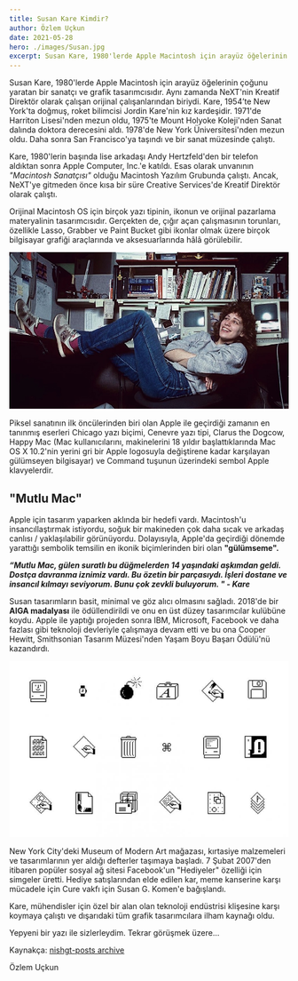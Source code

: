 ```yaml
---
title: Susan Kare Kimdir?
author: Özlem Uçkun
date: 2021-05-28
hero: ./images/Susan.jpg
excerpt: Susan Kare, 1980'lerde Apple Macintosh için arayüz öğelerinin çoğunu yaratan bir sanatçı ve grafik tasarımcısıdır. Aynı zamanda NeXT'nin Kreatif Direktör olarak çalışan orijinal çalışanlarından biriydi.
---
```


Susan Kare, 1980'lerde Apple Macintosh için arayüz öğelerinin çoğunu yaratan bir sanatçı ve grafik tasarımcısıdır. Aynı zamanda NeXT'nin Kreatif Direktör olarak çalışan orijinal çalışanlarından biriydi.
Kare, 1954’te New York'ta doğmuş, roket bilimcisi Jordin Kare'nin kız kardeşidir. 1971'de Harriton Lisesi'nden mezun oldu, 1975'te Mount Holyoke Koleji'nden Sanat dalında doktora derecesini aldı. 1978'de New York Üniversitesi'nden mezun oldu. Daha sonra San Francisco'ya taşındı ve bir sanat müzesinde çalıştı. 

Kare, 1980'lerin başında lise arkadaşı Andy Hertzfeld'den bir telefon aldıktan sonra Apple Computer, Inc.'e katıldı. Esas olarak unvanının *"Macintosh Sanatçısı"* olduğu Macintosh Yazılım Grubunda çalıştı. Ancak, NeXT'ye gitmeden önce kısa bir süre Creative Services'de Kreatif Direktör olarak çalıştı.

Orijinal Macintosh OS için birçok yazı tipinin, ikonun ve orijinal pazarlama materyalinin tasarımcısıdır. Gerçekten de, çığır açan çalışmasının torunları, özellikle Lasso, Grabber ve Paint Bucket gibi ikonlar olmak üzere birçok bilgisayar grafiği araçlarında ve aksesuarlarında hâlâ görülebilir.

![Susan Kare](images/Susan.jpg)

Piksel sanatının ilk öncülerinden biri olan Apple ile geçirdiği zamanın en tanınmış eserleri Chicago yazı biçimi, Cenevre yazı tipi, Clarus the Dogcow, Happy Mac (Mac kullanıcılarını, makinelerini 18 yıldır başlattıklarında Mac OS X 10.2'nin yerini gri bir Apple logosuyla değiştirene kadar karşılayan gülümseyen bilgisayar) ve Command tuşunun üzerindeki sembol Apple klavyelerdir.

## "Mutlu Mac"

Apple için tasarım yaparken aklında bir hedefi vardı. Macintosh'u insancıllaştırmak istiyordu, soğuk bir makineden çok daha sıcak ve arkadaş canlısı / yaklaşılabilir görünüyordu. Dolayısıyla, Apple'da geçirdiği dönemde yarattığı sembolik temsilin en ikonik biçimlerinden biri olan **"gülümseme".**

***“Mutlu Mac, gülen suratlı bu düğmelerden 14 yaşındaki aşkımdan geldi. Dostça davranma iznimiz vardı. Bu özetin bir parçasıydı. İşleri dostane ve insancıl kılmayı seviyorum. Bunu çok zevkli buluyorum. " - Kare***

Susan tasarımların basit, minimal ve göz alıcı olmasını sağladı.
2018'de bir **AIGA madalyası** ile ödüllendirildi ve onu en üst düzey tasarımcılar kulübüne koydu.
Apple ile yaptığı projeden sonra IBM, Microsoft, Facebook ve daha fazlası gibi teknoloji devleriyle çalışmaya devam etti ve bu ona Cooper Hewitt, Smithsonian Tasarım Müzesi'nden Yaşam Boyu Başarı Ödülü'nü kazandırdı.

![Susan Kare](images/ikonlar.jpg)

New York City'deki Museum of Modern Art mağazası, kırtasiye malzemeleri ve tasarımlarının yer aldığı defterler taşımaya başladı. 7 Şubat 2007'den itibaren popüler sosyal ağ sitesi Facebook'un "Hediyeler" özelliği için simgeler üretti. Hediye satışlarından elde edilen kar, meme kanserine karşı mücadele için Cure vakfı için Susan G. Komen'e bağışlandı.

Kare, mühendisler için özel bir alan olan teknoloji endüstrisi klişesine karşı koymaya çalıştı ve dışarıdaki tüm grafik tasarımcılara ilham kaynağı oldu.

Yepyeni bir yazı ile sizlerleydim. Tekrar görüşmek üzere...

Kaynakça: [nishgt-posts archive](https://github.com/nishgt/nishgt-posts/blob/master/2021-05-28-susan-kare-kimdir/kaynakca.txt)

Özlem Uçkun
